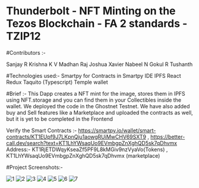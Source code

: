 # Thunderbolt -  NFT Minting on the Tezos Blockchain - FA 2 standards - TZIP12

#Contributors :-

Sanjay R Krishna
K V Madhan Raj
Joshua Xavier
Nabeel N
Gokul R
Tushanth


#Technologies used:- 
Smartpy for Contracts in Smartpy IDE
IPFS
React
Redux
Taquito (Typescript)
Temple wallet

#Brief :-
This Dapp creates a NFT mint for the image, stores them in IPFS using NFT.storage and you can find them in your Collectibles inside the wallet.
We deployed the code in the Ghostnet Testnet.
We have also added buy and Sell features like a Marketplace and uploaded the contracts as well, but it is yet to be completed in the Frontend

Verify the Smart Contracts :- https://smartpy.io/wallet/smart-contracts/KT1EUpf9J7LKpnQju1aowgRUiMwCHV69SXT9 , https://better-call.dev/search?text=KT1LhYWsaqUo9EVmbgpZnXghQD5sk7qDhvmx
Address:- KT1RjETDWqyKseaZf5PF9L8kMGiv9nzVyaVo(Tokens) , KT1LhYWsaqUo9EVmbgpZnXghQD5sk7qDhvmx (marketplace)



#Project Screenshots:- 

![1](https://user-images.githubusercontent.com/83569612/196019934-d6b4e502-543e-45e7-8467-9a48f275cfff.png)
![2](https://user-images.githubusercontent.com/83569612/196019936-6b46d86c-fa2a-40ee-86e1-8b7ac15080c5.png)
![3](https://user-images.githubusercontent.com/83569612/196019937-bf4fdbf0-4fbb-419f-a750-ac317d4188bf.png)
![4](https://user-images.githubusercontent.com/83569612/196019938-6cc80bc8-861d-47ad-9348-6f3ca557d2af.png)
![5](https://user-images.githubusercontent.com/83569612/196020182-ff95441b-e777-4279-9981-61639815635e.png)
![6](https://user-images.githubusercontent.com/83569612/196020185-79c445ea-e35a-4fd1-8255-810d31cd22b2.png)
![7](https://user-images.githubusercontent.com/83569612/196020186-62fc9062-315d-40f3-b482-b708bbd269a1.png)


